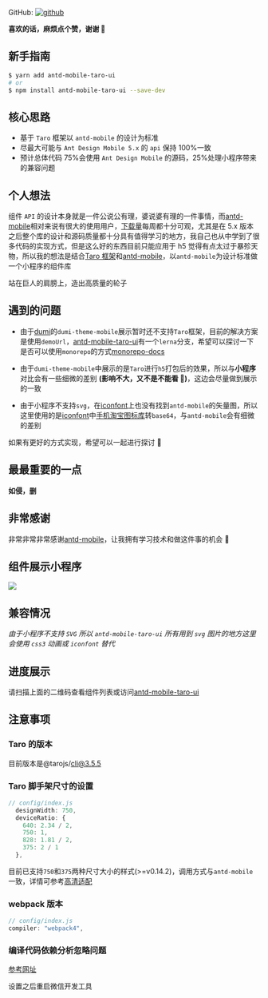 GitHub: [![github](https://xz-77.github.io/assets/github.png)](https://github.com/xz-77/antd-mobile-taro-ui)

**喜欢的话，麻烦点个赞，谢谢 🙏**

## 新手指南

```bash
$ yarn add antd-mobile-taro-ui
# or
$ npm install antd-mobile-taro-ui --save-dev
```

## 核心思路

- 基于 `Taro` 框架以 `antd-mobile` 的设计为标准
- 尽最大可能与 `Ant Design Mobile 5.x` 的 `api` 保持 100%一致
- 预计总体代码 75%会使用 `Ant Design Mobile` 的源码，25%处理小程序带来的兼容问题

## 个人想法

组件 `API` 的设计本身就是一件公说公有理，婆说婆有理的一件事情，而[antd-mobile](https://mobile.ant.design/zh)相对来说有很大的使用用户，[下载量](https://www.npmjs.com/package/antd-mobile)每周都十分可观，尤其是在 5.x 版本之后整个库的设计和源码质量都十分具有值得学习的地方，我自己也从中学到了很多代码的实现方式，但是这么好的东西目前只能应用于 h5 觉得有点太过于暴殄天物，所以我的想法是结合[Taro 框架](https://taro-docs.jd.com/taro/docs/)和[antd-mobile](https://mobile.ant.design/zh)，以`antd-mobile`为设计标准做一个小程序的组件库

站在巨人的肩膀上，造出高质量的轮子

## 遇到的问题

- 由于[dumi](https://d.umijs.org/zh-CN)的`dumi-theme-mobile`展示暂时还不支持`Taro`框架，目前的解决方案是使用`demoUrl`，[antd-mobile-taro-ui](https://github.com/xz-77/antd-mobile-taro-ui)有一个`lerna`分支，希望可以探讨一下是否可以使用`monorepo`的方式[monorepo-docs](https://github.com/xz-77/antd-mobile-taro-ui/tree/monorepo-docs)

- 由于`dumi-theme-mobile`中展示的是`Taro`进行`h5`打包后的效果，所以与**小程序**对比会有一些细微的差别 **(影响不大，又不是不能看 🐶)**，这边会尽量做到展示的一致

- 由于小程序不支持`svg`，在[iconfont](https://www.iconfont.cn/)上也没有找到`antd-mobile`的矢量图，所以这里使用的是[iconfont](https://www.iconfont.cn/)中[手机淘宝图标库](https://www.iconfont.cn/collections/index?spm=a313x.7781069.1998910419.5&type=1&page=4)转`base64`，与`antd-mobile`会有细微的差别

如果有更好的方式实现，希望可以一起进行探讨 🙏

## 最最重要的一点

**如侵，删**

## 非常感谢

非常非常非常感谢[antd-mobile](https://mobile.ant.design/zh)，让我拥有学习技术和做这件事的机会 🙇

## 组件展示小程序

![](https://xz-77.github.io/assets/miniprogram.jpg)

## 兼容情况

_由于小程序不支持 `SVG` 所以 `antd-mobile-taro-ui` 所有用到 `svg` 图片的地方这里会使用 `css3` 动画或 `iconfont` 替代_

## 进度展示

请扫描上面的二维码查看组件列表或访问[antd-mobile-taro-ui](https://xz-77.github.io/components)

## 注意事项

### Taro 的版本

目前版本是@tarojs/cli@3.5.5

### Taro 脚手架尺寸的设置

```javascript
// config/index.js
  designWidth: 750,
  deviceRatio: {
    640: 2.34 / 2,
    750: 1,
    828: 1.81 / 2,
    375: 2 / 1
  },
```

目前已支持`750`和`375`两种尺寸大小的样式(>=v0.14.2)，调用方式与`antd-mobile`一致，详情可参考[高清适配](https://mobile.ant.design/zh/guide/hd)

### webpack 版本

```javascript
// config/index.js
compiler: "webpack4",
```

### 编译代码依赖分析忽略问题

[参考网址](https://developers.weixin.qq.com/community/develop/article/doc/00020631afc6c8c6f62e7b91855c13?idescene=6)

设置之后重启微信开发工具
